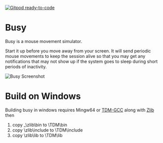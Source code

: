 [![Gitpod ready-to-code](https://img.shields.io/badge/Gitpod-ready--to--code-blue?logo=gitpod)](https://gitpod.io/#https://github.com/tejzpr/busy)

# Busy
Busy is a mouse movement simulator.

Start it up before you move away from your screen. It will send periodic mouse movements to keep the session alive so that you may get any notifications that may not show up if the system goes to sleep during short periods of inactivity.


![Busy Screenshot](https://raw.githubusercontent.com/tejzpr/busy/main/screenshots/busy.png)

# Build on Windows
Building busy in windows requires Mingw64 or  [TDM-GCC](https://jmeubank.github.io/tdm-gcc/download/) along with [Zlib](https://sourceforge.net/projects/mingw-w64/files/External%20binary%20packages%20%28Win64%20hosted%29/Binaries%20%2864-bit%29/zlib-1.2.5-bin-x64.zip/download) then 
1. copy _\zlib\bin to \TDM\bin
2. copy \zlib\include to \TDM\include
3. copy \zlib\lib to \TDM\lib